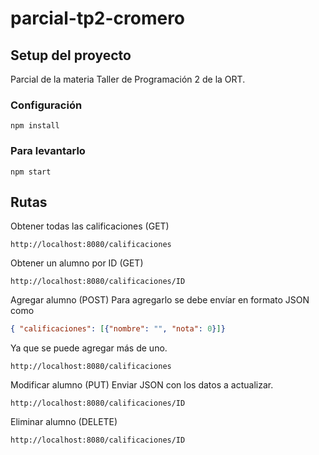 # parcial-tp2-cromero

## Setup del proyecto
Parcial de la materia Taller de Programación 2 de la ORT.
### Configuración 
```
npm install
```
### Para levantarlo
```
npm start
```
## Rutas
Obtener todas las calificaciones (GET)
```
http://localhost:8080/calificaciones
```
Obtener un alumno por ID (GET)
```
http://localhost:8080/calificaciones/ID
```
Agregar alumno (POST) 
Para agregarlo se debe envíar en formato JSON como 
```json
{ "calificaciones": [{"nombre": "", "nota": 0}]}
```
Ya que se puede agregar más de uno.
```
http://localhost:8080/calificaciones
```
Modificar alumno (PUT) Enviar JSON con los datos a actualizar.
```
http://localhost:8080/calificaciones/ID
```
Eliminar alumno (DELETE) 
```
http://localhost:8080/calificaciones/ID
```
